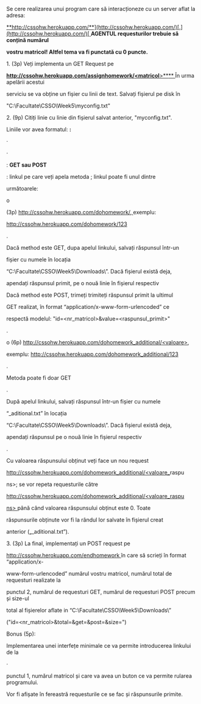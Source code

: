 ﻿<a name="br1"></a> 

Se cere realizarea unui program care să interacționeze cu un server aflat la adresa:

[**http://cssohw.herokuapp.com/**](http://cssohw.herokuapp.com/)[.](http://cssohw.herokuapp.com/)[ ](http://cssohw.herokuapp.com/)**AGENTUL requesturilor trebuie să conțină numărul**

**vostru matricol! Altfel tema va fi punctată cu 0 puncte.**

1\. (3p) Veți implementa un GET Request pe

[**http://cssohw.herokuapp.com/assignhomework/<matricol**](http://cssohw.herokuapp.com/assignhomework/%3cmatricol)[>**](http://cssohw.herokuapp.com/assignhomework/%3cmatricol)[** ](http://cssohw.herokuapp.com/assignhomework/%3cmatricol)În urma apelării acestui

serviciu se va obține un fișier cu linii de text. Salvați fișierul pe disk în

"C:\Facultate\CSSO\Week5\myconfig.txt"

2\. (9p) Citiți linie cu linie din fișierul salvat anterior, "myconfig.txt".

Liniile vor avea formatul: **<method>:<link>**

·

·

<method>: **GET sau POST**

<link>: linkul pe care veți apela metoda <method>; linkul poate fi unul dintre

următoarele:

o

(3p) [http://cssohw.herokuapp.com/dohomework/<valoare>](http://cssohw.herokuapp.com/dohomework/%3cvaloare%3e)[,](http://cssohw.herokuapp.com/dohomework/%3cvaloare%3e)[ ](http://cssohw.herokuapp.com/dohomework/%3cvaloare%3e)exemplu:

<http://cssohw.herokuapp.com/dohomework/123>

.

Dacă method este GET, dupa apelul linkului, salvați răspunsul într-un

fișier cu numele <valoare> în locația

“C:\Facultate\CSSO\Week5\Downloads\”. Dacă fișierul există deja,

apendați răspunsul primit, pe o nouă linie în fișierul respectiv

Dacă method este POST, trimeți trimiteți răspunsul primit la ultimul

GET realizat, în format “application/x-www-form-urlencoded” ce

respectă modelul: "id=<nr\_matricol>&value=<raspunsul\_primit>"

.

o (6p) [http://cssohw.herokuapp.com/dohomework_additional/<valoare](http://cssohw.herokuapp.com/dohomework_additional/%3cvaloare)[>](http://cssohw.herokuapp.com/dohomework_additional/%3cvaloare),

exemplu: <http://cssohw.herokuapp.com/dohomework_additional/123>

.

Metoda poate fi doar GET

.

După apelul linkului, salvați răspunsul într-un fișier cu numele

“<valoare>\_aditional.txt” în locația

“C:\Facultate\CSSO\Week5\Downloads\”. Dacă fișierul există deja,

apendați răspunsul pe o nouă linie în fișierul respectiv

.

Cu valoarea răspunsului obținut veți face un nou request

[http://cssohw.herokuapp.com/dohomework_additional/<valoare_](http://cssohw.herokuapp.com/dohomework_additional/%3cvaloare)raspu

ns>; se vor repeta requesturile către

[http://cssohw.herokuapp.com/dohomework_additional/<valoare_raspu](http://cssohw.herokuapp.com/dohomework_additional/%3cvaloare_raspuns)

[ns](http://cssohw.herokuapp.com/dohomework_additional/%3cvaloare_raspuns)[>](http://cssohw.herokuapp.com/dohomework_additional/%3cvaloare_raspuns)[ ](http://cssohw.herokuapp.com/dohomework_additional/%3cvaloare_raspuns)până când valoarea răspunsului obținut este 0. Toate

răspunsurile obținute vor fi la rândul lor salvate în fișierul creat

anterior („<valoare>\_aditional.txt”).



<a name="br2"></a> 

3\. (3p) La final, implementați un POST request pe

<http://cssohw.herokuapp.com/endhomework>[ ](http://cssohw.herokuapp.com/endhomework)în care să scrieți în format “application/x-

www-form-urlencoded” numărul vostru matricol, numărul total de requesturi realizate la

punctul 2, numărul de requesturi GET, numărul de requesturi POST precum și size-ul

total al fișierelor aflate in “C:\Facultate\CSSO\Week5\Downloads\”

("id=<nr\_matricol>&total=<total>&get=<get>&post=<post>&size=<size>")


Bonus (5p):

Implementarea unei interfețe minimale ce va permite introducerea linkului de la

·

punctul 1, numărul matricol și care va avea un buton ce va permite rularea programului.

Vor fi afișate în fereastră requesturile ce se fac și răspunsurile primite.


